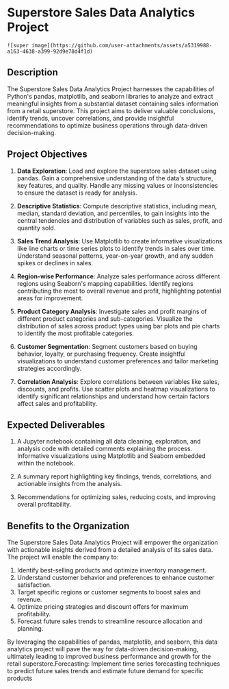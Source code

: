 # Superstore Sales Data Analytics Project
    ![super image](https://github.com/user-attachments/assets/a5319988-a163-4638-a399-92d9e78d4f1d)


## Description

The Superstore Sales Data Analytics Project harnesses the capabilities of Python's pandas, matplotlib, and seaborn libraries to analyze and extract meaningful insights from a substantial dataset containing sales information from a retail superstore. This project aims to deliver valuable conclusions, identify trends, uncover correlations, and provide insightful recommendations to optimize business operations through data-driven decision-making.

## Project Objectives

1. **Data Exploration**: Load and explore the superstore sales dataset using pandas. Gain a comprehensive understanding of the data's structure, key features, and quality. Handle any missing values or inconsistencies to ensure the dataset is ready for analysis.

2. **Descriptive Statistics**: Compute descriptive statistics, including mean, median, standard deviation, and percentiles, to gain insights into the central tendencies and distribution of variables such as sales, profit, and quantity sold.

3. **Sales Trend Analysis**: Use Matplotlib to create informative visualizations like line charts or time series plots to identify trends in sales over time. Understand seasonal patterns, year-on-year growth, and any sudden spikes or declines in sales.

4. **Region-wise Performance**: Analyze sales performance across different regions using Seaborn's mapping capabilities. Identify regions contributing the most to overall revenue and profit, highlighting potential areas for improvement.

5. **Product Category Analysis**: Investigate sales and profit margins of different product categories and sub-categories. Visualize the distribution of sales across product types using bar plots and pie charts to identify the most profitable categories.

6. **Customer Segmentation**: Segment customers based on buying behavior, loyalty, or purchasing frequency. Create insightful visualizations to understand customer preferences and tailor marketing strategies accordingly.

7. **Correlation Analysis**: Explore correlations between variables like sales, discounts, and profits. Use scatter plots and heatmap visualizations to identify significant relationships and understand how certain factors affect sales and profitability.

## Expected Deliverables

1. A Jupyter notebook containing all data cleaning, exploration, and analysis code with detailed comments explaining the process. Informative visualizations using Matplotlib and Seaborn embedded within the notebook.

2. A summary report highlighting key findings, trends, correlations, and actionable insights from the analysis.

3. Recommendations for optimizing sales, reducing costs, and improving overall profitability.

## Benefits to the Organization

The Superstore Sales Data Analytics Project will empower the organization with actionable insights derived from a detailed analysis of its sales data. The project will enable the company to:

  1. Identify best-selling products and optimize inventory management.
  2. Understand customer behavior and preferences to enhance customer satisfaction.
  3. Target specific regions or customer segments to boost sales and revenue.
  4. Optimize pricing strategies and discount offers for maximum profitability.
  5. Forecast future sales trends to streamline resource allocation and planning.

By leveraging the capabilities of pandas, matplotlib, and seaborn, this data analytics project will pave the way for data-driven decision-making, ultimately leading to improved business performance and growth for the retail superstore.Forecasting: Implement time series forecasting techniques to predict future sales trends and estimate future demand for specific products
